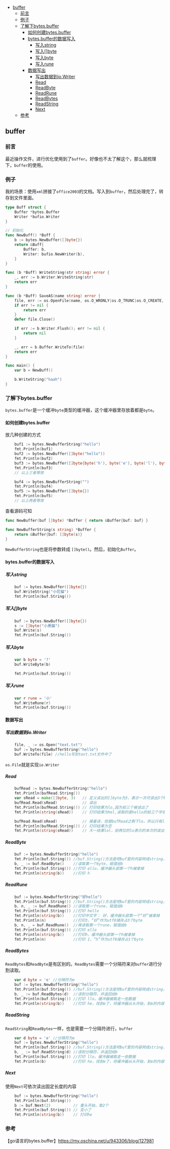 <!-- START doctoc generated TOC please keep comment here to allow auto update -->
<!-- DON'T EDIT THIS SECTION, INSTEAD RE-RUN doctoc TO UPDATE -->

- [buffer](#buffer)
  - [前言](#%E5%89%8D%E8%A8%80)
  - [例子](#%E4%BE%8B%E5%AD%90)
  - [了解下bytes.buffer](#%E4%BA%86%E8%A7%A3%E4%B8%8Bbytesbuffer)
    - [如何创建bytes.buffer](#%E5%A6%82%E4%BD%95%E5%88%9B%E5%BB%BAbytesbuffer)
    - [bytes.buffer的数据写入](#bytesbuffer%E7%9A%84%E6%95%B0%E6%8D%AE%E5%86%99%E5%85%A5)
      - [写入string](#%E5%86%99%E5%85%A5string)
      - [写入[]byte](#%E5%86%99%E5%85%A5byte)
      - [写入byte](#%E5%86%99%E5%85%A5byte)
      - [写入rune](#%E5%86%99%E5%85%A5rune)
    - [数据写出](#%E6%95%B0%E6%8D%AE%E5%86%99%E5%87%BA)
      - [写出数据到io.Writer](#%E5%86%99%E5%87%BA%E6%95%B0%E6%8D%AE%E5%88%B0iowriter)
      - [Read](#read)
      - [ReadByte](#readbyte)
      - [ReadRune](#readrune)
      - [ReadBytes](#readbytes)
      - [ReadString](#readstring)
      - [Next](#next)
  - [参考](#%E5%8F%82%E8%80%83)

<!-- END doctoc generated TOC please keep comment here to allow auto update -->

## buffer

### 前言

最近操作文件，进行优化使用到了`buffer`。好像也不太了解这个，那么就梳理下，`buffer`的使用。

### 例子

我的场景：使用`xml`拼接了`office2003`的文档。写入到`buffer`，然后处理完了，转存到文件里面。

````go
type Buff struct {
	Buffer *bytes.Buffer
	Writer *bufio.Writer
}

// 初始化
func NewBuff() *Buff {
	b := bytes.NewBuffer([]byte{})
	return &Buff{
		Buffer: b,
		Writer: bufio.NewWriter(b),
	}
}

func (b *Buff) WriteString(str string) error {
	_, err := b.Writer.WriteString(str)
	return err
}

func (b *Buff) SaveAS(name string) error {
	file, err := os.OpenFile(name, os.O_WRONLY|os.O_TRUNC|os.O_CREATE, 0666)
	if err != nil {
		return err
	}
	defer file.Close()

	if err := b.Writer.Flush(); err != nil {
		return nil
	}

	_, err = b.Buffer.WriteTo(file)
	return err
}

func main() {
	var b = NewBuff()

	b.WriteString("haah")
}
````

### 了解下bytes.buffer

`bytes.buffer`是一个缓冲`byte`类型的缓冲器，这个缓冲器里存放着都是`byte`。

#### 如何创建bytes.buffer

放几种创建的方式

````go
	buf1 := bytes.NewBufferString("hello")
	fmt.Println(buf1)
	buf2 := bytes.NewBuffer([]byte("hello"))
	fmt.Println(buf2)
	buf3 := bytes.NewBuffer([]byte{byte('h'), byte('e'), byte('l'), byte('l'), byte('o')})
	fmt.Println(buf3) 
    // 以上三者等效

	buf4 := bytes.NewBufferString("")
	fmt.Println(buf4)
	buf5 := bytes.NewBuffer([]byte{})
	fmt.Println(buf5) 
    // 以上两者等效
````

查看源码可知

````go
func NewBuffer(buf []byte) *Buffer { return &Buffer{buf: buf} }

func NewBufferString(s string) *Buffer {
	return &Buffer{buf: []byte(s)}
}
````
`NewBufferString`也是将参数转成 `[]byte()`。然后，初始化`Buffer`。

#### bytes.buffer的数据写入

##### 写入string

````go
	buf := bytes.NewBuffer([]byte{})
	buf.WriteString("小花猫")
	fmt.Println(buf.String())
````

##### 写入[]byte

````go
    buf := bytes.NewBuffer([]byte{})
	s := []byte("小黑猫")
	buf.Write(s)
	fmt.Println(buf.String())
````

##### 写入byte

````go
	var b byte = '?'
	buf.WriteByte(b)

	fmt.Println(buf.String())
````

##### 写入rune

````go
	var r rune = '小'
	buf.WriteRune(r)
	fmt.Println(buf.String())
````

#### 数据写出

##### 写出数据到io.Writer

````go
	file, _ := os.Open("text.txt")
	buf := bytes.NewBufferString("hello")
	buf.WriteTo(file) //hello写到text.txt文件中了
````

`os.File`就是实现`io.Writer`

##### Read

````go
	bufRead := bytes.NewBufferString("hello")
	fmt.Println(bufRead.String())
	var sRead = make([]byte, 3)   // 定义读出的[]byte为3，表示一次可读出3个byte
	bufRead.Read(sRead)           // 读出
	fmt.Println(bufRead.String()) // 打印结果为lo,因为前三个被读出了
	fmt.Println(string(sRead))    // 打印结果为hel,读取的是hello的前三个字母

	bufRead.Read(sRead)           // 接着读，但是bufRead之剩下lo，所以只有lo被读出了
	fmt.Println(bufRead.String()) // 打印结果为空
	fmt.Println(string(sRead))    // 大一结果lol，前两位的lo表示的本次的读出，因为bufRead只有两位，后面的l还是上次的读出结果
````

##### ReadByte

````go
    buf := bytes.NewBufferString("hello")
    fmt.Println(buf.String()) //buf.String()方法是吧buf里的内容转成string，>以便于打印
    b, _ := buf.ReadByte()    //读取第一个byte，赋值给b
    fmt.Println(buf.String()) //打印 ello，缓冲器头部第一个h被拿掉
    fmt.Println(string(b))    //打印 h
````

##### ReadRune

````go
    buf := bytes.NewBufferString("好hello")
    fmt.Println(buf.String()) //buf.String()方法是吧buf里的内容转成string，>以便于打印
    b, n, _ := buf.ReadRune() //读取第一个rune，赋值给b
    fmt.Println(buf.String()) //打印 hello
    fmt.Println(string(b))    //打印中文字： 好，缓冲器头部第一个“好”被拿掉
    fmt.Println(n)            //打印3，“好”作为utf8储存占3个byte
    b, n, _ = buf.ReadRune()  //再读取第一个rune，赋值给b
    fmt.Println(buf.String()) //打印 ello
    fmt.Println(string(b))    //打印h，缓冲器头部第一个h被拿掉
    fmt.Println(n)            //打印 1，“h”作为utf8储存占1个byte
````

##### ReadBytes

`ReadBytes`和`ReadByte`是有区别的。`ReadBytes`需要一个分隔符来对`buffer`进行分割读取。

````go
    var d byte = 'e' //分隔符为e
	buf := bytes.NewBufferString("hello")
	fmt.Println(buf.String()) //buf.String()方法是吧buf里的内容转成string，以便于打印
	b, _ := buf.ReadBytes(d)  //读到分隔符，并返回给b
	fmt.Println(buf.String()) //打印 llo，缓冲器被取走一些数据
	fmt.Println(string(b))    //打印 he，找到e了，将缓冲器从头开始，到e的内容都返回给b
````

##### ReadString

`ReadString`和`ReadBytes`一样，也是需要一个分隔符进行，`buffer`

````go
	var d byte = 'e' //分隔符为e
	buf := bytes.NewBufferString("hello")
	fmt.Println(buf.String()) //buf.String()方法是吧buf里的内容转成string，以便于打印
	b, _ := buf.ReadString(d) //读到分隔符，并返回给b
	fmt.Println(buf.String()) //打印 llo，缓冲器被取走一些数据
	fmt.Println(b)            //打印 he，找到e了，将缓冲器从头开始，到e的内容都返回给b
````

##### Next

使用`Next`可依次读出固定长度的内容

````go
	buf := bytes.NewBufferString("hello")
	fmt.Println(buf.String())
	b := buf.Next(2)          // 重头开始，取2个
	fmt.Println(buf.String()) // 变小了
	fmt.Println(string(b))    // 打印he
````



### 参考

【go语言的bytes.buffer】https://my.oschina.net/u/943306/blog/127981  


 


